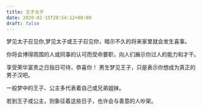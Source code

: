 ```yaml
---
title: 王子太子
date: 2020-02-15T20:54:12+08:00
draft: false
---
```


梦见太子召见你,梦见太子或王子召见你，暗示不久的将来家里就会发生喜事。

你将会博得周围的人或同事的认可而受命要职，向人们展示你过人的能力和才干。

享受荣华富贵之日指日可待，恭喜你！
男生梦见王子，只是表示你想成为真正的男子汉吧。


一般梦中的王子、公主多代表着自己或兄弟姐妹。

若到王子或公主，则象征着这些日子，也许会与善意的人吵架。

